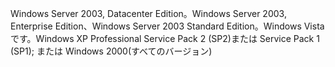 Windows Server 2003, Datacenter Edition。Windows Server 2003, Enterprise Edition、Windows Server 2003 Standard Edition。Windows Vista です。Windows XP Professional Service Pack 2 \(SP2\)または Service Pack 1 \(SP1\); または Windows 2000\(すべてのバージョン\)
